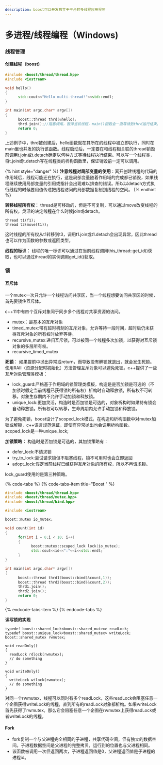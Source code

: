 ```yaml
---
description: boost可以开发独立于平台的多线程应用程序
---
```


# 多进程/线程编程（Windows\)

### 线程管理

#### 创建线程（boost\)

```cpp
#include <boost/thread/thread.hpp>
#include <iostream>

void hello()
{
      std::cout<<"Hello multi-thread!"<<std::endl;
}

int main(int argc,char* argv[])
{
      boost::thread thrd(&hello);
      thrd.join();//阻塞调用，暂停当前线程，main()函数会一直等待到thrd运行结束。
      return 0;
}
```

上述例子中，thrd被创建后，hello函数就在其所在的线程中被立即执行，同时在main里也并发的执行该函数。线程启动后，一定要在和线程相关联的thread销毁前调用t.join或t.detach确定以何种方式等待线程执行结束。可以写一个线程类，将t.join或t.detach写在线程类的析构函数里，保证销毁前一定可以调用。

{% hint style="danger" %}
**注意线程对局部变量的使用**：离开创建线程的代码的作用域后，线程可能还在执行，这是局部变量随着作用域的完成都已销毁，如果线程继续使用局部变量的引用或指针会出现难以排查的错误。所以以detach方式执行线程的时候要用值传递把线程访问的局部数据复制到线程的空间。
{% endhint %}

**转移线程所有权**： thread是可移动的，但是不可复制，可以通过move改变线程的所有权，灵活的决定线程在什么时候join或detach。

```text
thread t1(f1);
thread t3(move(t1));
```

这时线程的所有权从t1转移到t3，调用t1.join或t1.detach会出现异常，因此thread也可以作为函数的参数或返回类型。

**线程的标识**： 线程的唯一标识可以通过在当前线程调用this\_thread::get\_id\(\)获取，也可以通过thread的实例调用get\_id\(\)获取。

### 锁

#### 互斥体

一个mutex一次只允许一个线程访问共享区，当一个线程想要访问共享区的时候，首先要锁住互斥体。

c++11中有四个互斥对象同于同步多个线程对共享资源的访问。

* mutex：最基本的互斥对象
* timed\_mutex:带有超时机制的互斥对象，允许等待一段时间，超时后仍未获得互斥对象的所有权时放弃等待。
* recursive\_mutex:递归互斥锁，可以被同一个线程多次加锁，以获得对互斥锁对象的多层所有权。
* recursive\_timed\_mutex

**死锁**： 如果提前中抛出异常或return，而导致没有解锁就退出，就会发生死锁。使用RAII（资源分配时初始化）方法管理互斥对象可以避免死锁。c++提供了一些互斥对象管理类模板：

* lock\_guard:严格基于作用域的锁管理类模板，构造是是否加锁是可选的（不加锁时假定当前线程已获得锁的所有权）析构时自动释放锁，所有权不可转移。对象生存期内不允许手动加锁和释放锁。
* unique\_lock:更加灵活，构造时是否加锁是可选的，对象析构时如果持有锁会自动释放锁。所有权可以转移，生命周期内允许手动加锁和释放锁。

为了避免死锁，boost设计了scoped\_lock模式，在构造和析构函数中对mutex加锁或解锁，c++语言规范保证，即使有异常抛出也会调用析构函数。 scoped\_lock是一种unique\_lock;

**加锁策略：** 构造时是否加锁是可选的，其加锁策略有：

* defer\_lock:不请求锁
* try\_to\_lock:尝试请求锁但不阻塞线程，锁不可用时也会立即返回
* adopt\_lock:假定当前线程已经获得互斥对象的所有权，所以不再请求锁。

lock\_guard使用的是第三种策略。

{% code-tabs %}
{% code-tabs-item title="Boost " %}
```cpp
#include <boost/thread/thread.hpp>
#include <boost/thread/mutex.hpp>
#include <boost/thread/bind.hpp>

#include <iostream>

boost::mutex io_mutex;

void count(int id)
{
      for(int i = 0;i < 10; i++)
      {
            boost::mutex::scoped_lock lock(io_mutex);
            std::cout<<id<<":"<<i<<std::endl;
      }
}

int main(int argc,char* argv[])
{
      boost::thread thrd1(boost::bind(&count,1));
      boost::thread thrd2(boost::bind(&count,2));
      thrd1.join();
      thrd2.join();
      return 0;
}
```
{% endcode-tabs-item %}
{% endcode-tabs %}

**读写锁的实现**

```text
typedef boost::shared_lock<boost::shared_mutex> readLock;
typedef boost::unique_lock<boost::shared_mutex> writeLock;
boost::shared_mutex rwmutex;

void readOnly()
{
  readLock rdlock(rwmutex);
  // do something
}

void writeOnly()
{
  writeLock wtlock(rwmutex);
  // do something
}
```

对同一个rwmutex，线程可以同时有多个readLock，这些readLock会阻塞任意一个企图获得writeLock的线程，直到所有的readLock对象都析构。如果writeLock首先获得了rwmutex，那么它会阻塞任意一个企图在rwmutex上获得readLock或者writeLock的线程。

#### Fork

* fork复制一个与父进程完全相同的子进程，共享代码空间，但有独立的数据空间。子进程数据空间是父进程的完整拷贝，运行到的位置也与父进程相同。
* 该函数被调用一次但返回两次，子进程返回值是0，父进程返回值是子进程的进程id。

